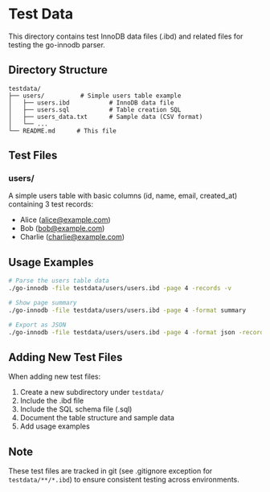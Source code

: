 # Test Data

This directory contains test InnoDB data files (.ibd) and related files for testing the go-innodb parser.

## Directory Structure

```
testdata/
├── users/          # Simple users table example
│   ├── users.ibd           # InnoDB data file
│   ├── users.sql           # Table creation SQL
│   ├── users_data.txt      # Sample data (CSV format)
│   └── ...
└── README.md      # This file
```

## Test Files

### users/
A simple users table with basic columns (id, name, email, created_at) containing 3 test records:
- Alice (alice@example.com)
- Bob (bob@example.com)
- Charlie (charlie@example.com)

## Usage Examples

```bash
# Parse the users table data
./go-innodb -file testdata/users/users.ibd -page 4 -records -v

# Show page summary
./go-innodb -file testdata/users/users.ibd -page 4 -format summary

# Export as JSON
./go-innodb -file testdata/users/users.ibd -page 4 -format json -records
```

## Adding New Test Files

When adding new test files:
1. Create a new subdirectory under `testdata/`
2. Include the .ibd file
3. Include the SQL schema file (.sql)
4. Document the table structure and sample data
5. Add usage examples

## Note

These test files are tracked in git (see .gitignore exception for `testdata/**/*.ibd`) to ensure consistent testing across environments.